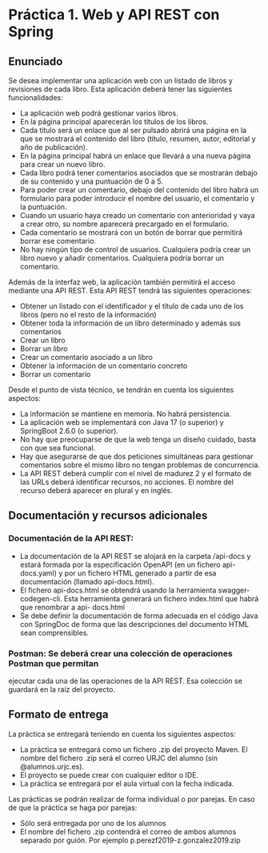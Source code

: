 # Práctica 1. Web y API  REST con Spring
## Enunciado
Se desea implementar una aplicación web con un listado de libros y revisiones de cada
libro. Esta aplicación deberá tener las siguientes funcionalidades:

- La aplicación web podrá gestionar varios libros.
- En la página principal aparecerán los títulos de los libros.
- Cada título será un enlace que al ser pulsado abrirá una página en la que se
mostrará el contenido del libro (título, resumen, autor, editorial y año de publicación).
- En la página principal habrá un enlace que llevará a una nueva página para crear un nuevo libro.
- Cada libro podrá tener comentarios asociados que se mostrarán debajo de su
contenido y una puntuación de 0 a 5.
- Para poder crear un comentario, debajo del contenido del libro habrá un formulario
para poder introducir el nombre del usuario, el comentario y la puntuación.
- Cuando un usuario haya creado un comentario con anterioridad y vaya a crear otro,
su nombre aparecerá precargado en el formulario.
- Cada comentario se mostrará con un botón de borrar que permitirá borrar ese
comentario.
- No hay ningún tipo de control de usuarios. Cualquiera podría crear un libro nuevo y
añadir comentarios. Cualquiera podría borrar un comentario.

Además de la interfaz web, la aplicación también permitirá el acceso mediante una API
REST. Esta API REST tendrá las siguientes operaciones:
- Obtener un listado con el identificador y el título de cada uno de los libros (pero no el
resto de la información)
- Obtener toda la información de un libro determinado y además sus comentarios
- Crear un libro
- Borrar un libro
- Crear un comentario asociado a un libro
- Obtener la información de un comentario concreto
- Borrar un comentario

Desde el punto de vista técnico, se tendrán en cuenta los siguientes aspectos:
- La información se mantiene en memoria. No habrá persistencia.
- La aplicación web se implementará con Java 17 (o superior) y SpringBoot 2.6.0 (o
superior).
- No hay que preocuparse de que la web tenga un diseño cuidado, basta con que sea
funcional.
- Hay que asegurarse de que dos peticiones simultáneas para gestionar comentarios
sobre el mismo libro no tengan problemas de concurrencia.
- La API REST deberá cumplir con el nivel de madurez 2 y el formato de las URLs
deberá identificar recursos, no acciones. El nombre del recurso deberá aparecer en
plural y en inglés.

## Documentación y recursos adicionales
### Documentación de la API REST:
- La documentación de la API REST se alojará en la carpeta /api-docs y estará
formada por la especificación OpenAPI (en un fichero api-docs.yaml) y por un
fichero HTML generado a partir de esa documentación (llamado api-docs.html).
- El fichero api-docs.html se obtendrá usando la herramienta swagger-codegen-cli.
Esta herramienta generará un fichero index.html que habrá que renombrar a api-
docs.html
- Se debe definir la documentación de forma adecuada en el código Java con
SpringDoc de forma que las descripciones del documento HTML sean
comprensibles.
### Postman: Se deberá crear una colección de operaciones Postman que permitan
ejecutar cada una de las operaciones de la API REST. Esa colección se guardará en
la raíz del proyecto.

## Formato de entrega
La práctica se entregará teniendo en cuenta los siguientes aspectos:
- La práctica se entregará como un fichero .zip del proyecto Maven. El nombre del
fichero .zip será el correo URJC del alumno (sin @alumnos.urjc.es).
- El proyecto se puede crear con cualquier editor o IDE.
- La práctica se entregará por el aula virtual con la fecha indicada.

Las prácticas se podrán realizar de forma individual o por parejas. En caso de que la
práctica se haga por parejas:
- Sólo será entregada por uno de los alumnos
- El nombre del fichero .zip contendrá el correo de ambos alumnos separado por
guión. Por ejemplo p.perezf2019-z.gonzalez2019.zip

